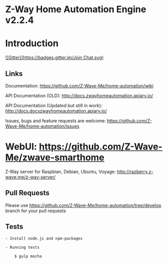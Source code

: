 # Z-Way Home Automation Engine v2.2.4

# Introduction #
[![Gitter](https://badges.gitter.im/Join Chat.svg)](https://gitter.im/Z-Wave-Me/home-automation?utm_source=badge&utm_medium=badge&utm_campaign=pr-badge&utm_content=badge)

## Links

Documentation: https://github.com/Z-Wave-Me/home-automation/wiki

API Documentation (OLD): http://docs.zwayhomeautomation.apiary.io/

API Documentation (Updated but still in work): http://docs.docszwayhomeautomation.apiary.io/

Issues, bugs and feature requests are welcome: https://github.com/Z-Wave-Me/home-automation/issues

WebUI: https://github.com/Z-Wave-Me/zwave-smarthome
=======
Z-Way server for Raspbian, Debian, Ubuntu, Voyage: http://razberry.z-wave.me/z-way-server/

## Pull Requests
Please use https://github.com/Z-Wave-Me/home-automation/tree/develop branch for your pull requests


## Tests

    - Install node.js and npm-packages

    - Running tests

        $ gulp mocha
